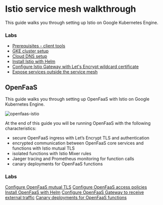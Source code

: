 # Istio service mesh walkthrough 

This guide walks you through setting up Istio on Google Kubernetes Engine.

### Labs

* [Prerequisites - client tools](/docs/istio/01-prerequisites.md)
* [GKE cluster setup](/docs/istio/02-gke-setup.md)
* [Cloud DNS setup](/docs/istio/03-clouddns-setup.md)
* [Install Istio with Helm](/docs/istio/04-istio-setup.md)
* [Configure Istio Gateway with Let's Encrypt wildcard certificate](/docs/istio/05-letsencrypt-setup.md)
* [Expose services outside the service mesh](/docs/istio/06-grafana-config.md)

## OpenFaaS

This guide walks you through setting up OpenFaaS with Istio on Google Kubernetes Engine.

![openfaas-istio](https://github.com/stefanprodan/istio-gke/blob/master/docs/screens/openfaas-istio-diagram.png)

At the end of this guide you will be running OpenFaaS with the following characteristics:

* secure OpenFaaS ingress with Let’s Encrypt TLS and authentication
* encrypted communication between OpenFaaS core services and functions with Istio mutual TLS
* isolated functions with Istio Mixer rules
* Jaeger tracing and Prometheus monitoring for function calls
* canary deployments for OpenFaaS functions 

### Labs

[Configure OpenFaaS mutual TLS](/docs/openfaas/01-mtls-config.md)
[Configure OpenFaaS access policies](/docs/openfaas/02-mixer-rules.md)
[Install OpenFaaS with Helm](/docs/openfaas/03-openfaas-setup.md)
[Configure OpenFaaS Gateway to receive external traffic](/docs/openfaas/04-gateway-config.md)
[Canary deployments for OpenFaaS functions](/docs/openfaas/05-canary.md)
